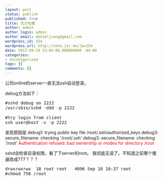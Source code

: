 ```yaml
---
layout: post
status: publish
published: true
title: 无力吐槽
author: admin
author_login: admin
author_email: denzeljiang@gmail.com
wordpress_id: 254
wordpress_url: http://note.jzr.me/?p=254
date: 2012-09-18 23:04:00.000000000 -04:00
categories:
- Uncategorized
tags: []
comments: []
---
```

公司online的server一直无法ssh自动登录。

debug方法如下：
<pre class="brush:shell">#sshd debug on 2222
/usr/sbin/sshd -ddd -p 2222

#try login from client
ssh user@host -v -p 2222</pre>
发现原因是
debug1: trying public key file /root/.ssh/authorized_keys
debug3: secure_filename: checking '/root/.ssh'
debug3: secure_filename: checking '/root'
<span style="color: #ff0000;">Authentication refused: bad ownership or modes for directory /root</span>

sshd会检查目录权限，看了下server的root。 我彻底无语了。不知道之前哪个傻逼改成777？？？

<pre class="brush:shell">
drwxrwxrwx  18 root root   4096 Sep 18 18:37 root
#chmod 750 /root</pre>
